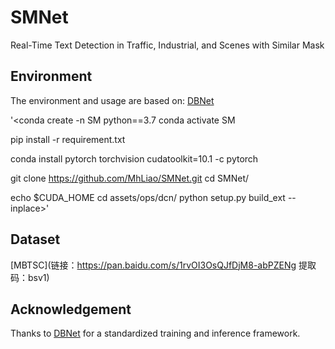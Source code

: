# SMNet

Real-Time Text Detection in Traffic, Industrial, and  Scenes with Similar Mask





## Environment
The environment and usage are based on: [DBNet](https://github.com/MhLiao/DB)

'<conda create -n SM python==3.7
conda activate SM


pip install -r requirement.txt

conda install pytorch torchvision cudatoolkit=10.1 -c pytorch


git clone https://github.com/MhLiao/SMNet.git
cd SMNet/

echo $CUDA_HOME
cd assets/ops/dcn/
python setup.py build_ext --inplace>'


## Dataset
[MBTSC](链接：https://pan.baidu.com/s/1rvOI3OsQJfDjM8-abPZENg 
提取码：bsv1)

## Acknowledgement
Thanks to [DBNet](https://github.com/MhLiao/DB) for a standardized training and inference framework. 


